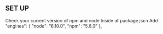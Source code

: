 ## SET UP

Check your current version of npm and node
Inside of package.json
Add 
"engines": {
    "node": "8.10.0",
    "npm": "5.6.0"
},
